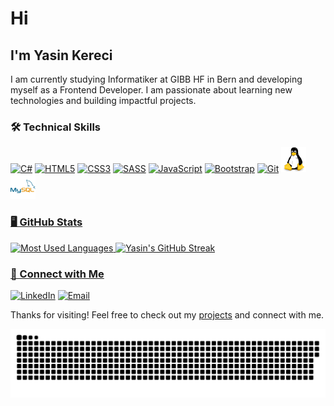 # Hi

## I'm Yasin Kereci

I am currently studying Informatiker at GIBB HF in Bern and developing myself as a Frontend Developer. I am passionate about learning new technologies and building impactful projects.

### 🛠️ Technical Skills

[![C#](https://img.shields.io/badge/-C%23-239120?logo=c-sharp&logoColor=white&style=flat)](https://www.w3schools.com/cs/index.php)
[![HTML5](https://img.shields.io/badge/-HTML5-E34F26?logo=html5&logoColor=white&style=flat)](https://w3schools.com/html/default.asp)
[![CSS3](https://img.shields.io/badge/-CSS3-1572B6?logo=css3&logoColor=white&style=flat)](https://www.w3schools.com/css/default.asp)
[![SASS](https://img.shields.io/badge/-SASS-CC6699?logo=sass&logoColor=white&style=flat)](https://www.w3schools.com/sass/default.php)
[![JavaScript](https://img.shields.io/badge/-JavaScript-F7DF1E?logo=javascript&logoColor=black&style=flat)](https://www.w3schools.com/js/default.asp)
[![Bootstrap](https://img.shields.io/badge/-Bootstrap-563D7C?logo=bootstrap&logoColor=white&style=flat)](https://www.w3schools.com/bootstrap/default.asp)
[![Git](https://img.shields.io/badge/-Git-F05032?logo=git&logoColor=white&style=flat)](https://github.com/)
<img src="https://raw.githubusercontent.com/devicons/devicon/master/icons/linux/linux-original.svg" alt="linux" width="40" height="40"/> </a> <a href="https://www.mysql.com/" target="_blank" rel="noreferrer"> <img src="https://raw.githubusercontent.com/devicons/devicon/master/icons/mysql/mysql-original-wordmark.svg" alt="mysql" width="40" height="40"/>
### 🖥️ GitHub Stats

![Most Used Languages](https://github-readme-stats.vercel.app/api/top-langs/?username=kereciyasin&layout=compact&theme=dark)
![Yasin's GitHub Streak](https://github-readme-streak-stats.herokuapp.com/?user=kereciyasin&theme=dark)



### 🔗 Connect with Me

[![LinkedIn](https://img.shields.io/badge/-LinkedIn-0A66C2?logo=LinkedIn&logoColor=white&style=flat)](https://[www.linkedin.com/](https://www.linkedin.com/in/yasinkereci/))
[![Email](https://img.shields.io/badge/-Email-D14836?logo=Gmail&logoColor=white&style=flat)](mailto:kereciyasin52@gmail.com)

Thanks for visiting! Feel free to check out my [projects](https://github.com/kereciyasin?tab=repositories) and connect with me.


<picture>
  <source media="(prefers-color-scheme: dark)" srcset="https://raw.githubusercontent.com/kereciyasin/Ckereciyasin/output/github-contribution-grid-snake-dark.svg">
  <source media="(prefers-color-scheme: light)" srcset="https://raw.githubusercontent.com/kereciyasin/kereciyasin/output/github-contribution-grid-snake.svg">
  <img alt="github contribution grid snake animation" src="https://raw.githubusercontent.com/kereciyasin/kereciyasin/output/github-contribution-grid-snake.svg">
</picture>
